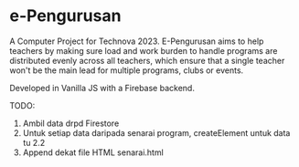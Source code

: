 # e-Pengurusan

A Computer Project for Technova 2023. E-Pengurusan aims to help teachers by making sure load and work burden to handle programs are distributed evenly across all teachers, which ensure that a single teacher won't be the main lead for multiple programs, clubs or events.

Developed in Vanilla JS with a Firebase backend.

TODO:

1. Ambil data drpd Firestore
2. Untuk setiap data daripada senarai program, createElement untuk data tu
2.2 
3. Append dekat file HTML senarai.html




